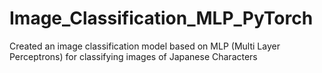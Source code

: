 # Image_Classification_MLP_PyTorch
Created an image classification model based on MLP (Multi Layer Perceptrons) for classifying images of Japanese Characters
